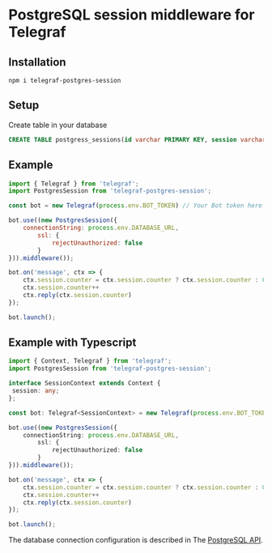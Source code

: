 # PostgreSQL session middleware for Telegraf
## Installation
```
npm i telegraf-postgres-session
```
## Setup
Create table in your database

```SQL
CREATE TABLE postgress_sessions(id varchar PRIMARY KEY, session varchar);
```

## Example
```js
import { Telegraf } from 'telegraf';
import PostgresSession from 'telegraf-postgres-session';

const bot = new Telegraf(process.env.BOT_TOKEN) // Your Bot token here

bot.use((new PostgresSession({
	connectionString: process.env.DATABASE_URL,
		ssl: {
			rejectUnauthorized: false
		}
})).middleware());

bot.on('message', ctx => {
    ctx.session.counter = ctx.session.counter ? ctx.session.counter : 0
    ctx.session.counter++
    ctx.reply(ctx.session.counter)
});

bot.launch();
```

## Example with Typescript
```ts
import { Context, Telegraf } from 'telegraf';
import PostgresSession from 'telegraf-postgres-session';

interface SessionContext extends Context {
 session: any;
};

const bot: Telegraf<SessionContext> = new Telegraf(process.env.BOT_TOKEN as string);// Your Bot token here

bot.use((new PostgresSession({
	connectionString: process.env.DATABASE_URL,
		ssl: {
			rejectUnauthorized: false
		}
})).middleware());

bot.on('message', ctx => {
    ctx.session.counter = ctx.session.counter ? ctx.session.counter : 0
    ctx.session.counter++
    ctx.reply(ctx.session.counter)
});

bot.launch();
```
The database connection configuration is described in The [PostgreSQL API](https://node-postgres.com).
